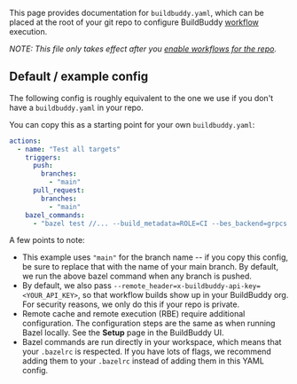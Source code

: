 This page provides documentation for `buildbuddy.yaml`, which can be placed
at the root of your git repo to configure BuildBuddy [workflow](workflows) execution.

_NOTE: This file only takes effect after you
[enable workflows for the repo](workflows#enable-workflows-for-a-repo)._

## Default / example config

The following config is roughly equivalent to the one we use if you don't
have a `buildbuddy.yaml` in your repo.

You can copy this as a starting point for your own `buildbuddy.yaml`:

```yaml
actions:
  - name: "Test all targets"
    triggers:
      push:
        branches:
          - "main"
      pull_request:
        branches:
          - "main"
    bazel_commands:
      - "bazel test //... --build_metadata=ROLE=CI --bes_backend=grpcs://cloud.buildbuddy.io --bes_results_url=https://app.buildbuddy.io/invocation/"
```

A few points to note:

- This example uses `"main"` for the branch name -- if you copy this config,
  be sure to replace that with the name of your main branch. By default, we
  run the above bazel command when any branch is pushed.
- By default, we also pass `--remote_header=x-buildbuddy-api-key=<YOUR_API_KEY>`,
  so that workflow builds show up in your BuildBuddy org. For security reasons,
  we only do this if your repo is private.
- Remote cache and remote execution (RBE) require additional configuration.
  The configuration steps are the same as when running Bazel locally.
  See the **Setup** page in the BuildBuddy UI.
- Bazel commands are run directly in your workspace, which means that your
  `.bazelrc` is respected. If you have lots of flags, we recommend adding
  them to your `.bazelrc` instead of adding them in this YAML config.
